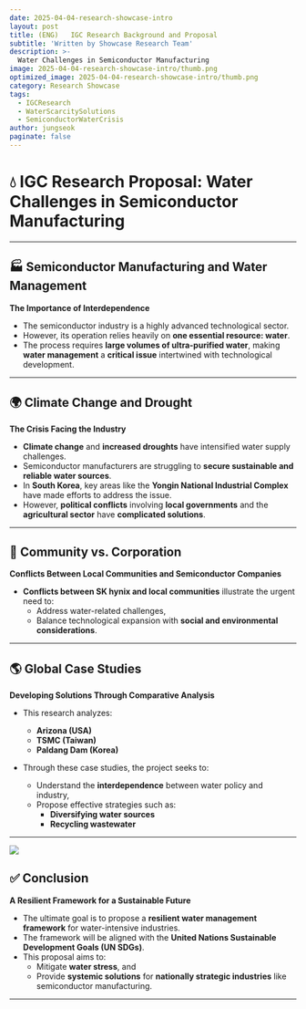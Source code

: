 ```yaml
---
date: 2025-04-04-research-showcase-intro
layout: post
title: (ENG)   IGC Research Background and Proposal
subtitle: 'Written by Showcase Research Team'
description: >-
  Water Challenges in Semiconductor Manufacturing
image: 2025-04-04-research-showcase-intro/thumb.png
optimized_image: 2025-04-04-research-showcase-intro/thumb.png
category: Research Showcase
tags:
  - IGCResearch
  - WaterScarcitySolutions
  - SemiconductorWaterCrisis
author: jungseok
paginate: false
---
```

# 💧 IGC Research Proposal: Water Challenges in Semiconductor Manufacturing

---

## 🏭 Semiconductor Manufacturing and Water Management  
**The Importance of Interdependence**

- The semiconductor industry is a highly advanced technological sector.
- However, its operation relies heavily on **one essential resource: water**.
- The process requires **large volumes of ultra-purified water**, making **water management** a **critical issue** intertwined with technological development.

---

## 🌍 Climate Change and Drought  
**The Crisis Facing the Industry**

- **Climate change** and **increased droughts** have intensified water supply challenges.
- Semiconductor manufacturers are struggling to **secure sustainable and reliable water sources**.
- In **South Korea**, key areas like the **Yongin National Industrial Complex** have made efforts to address the issue.
- However, **political conflicts** involving **local governments** and the **agricultural sector** have **complicated solutions**.

---

## 🤝 Community vs. Corporation  
**Conflicts Between Local Communities and Semiconductor Companies**

- **Conflicts between SK hynix and local communities** illustrate the urgent need to:
  - Address water-related challenges,
  - Balance technological expansion with **social and environmental considerations**.

---

## 🌎 Global Case Studies  
**Developing Solutions Through Comparative Analysis**

- This research analyzes:
  - **Arizona (USA)**
  - **TSMC (Taiwan)**
  - **Paldang Dam (Korea)**

- Through these case studies, the project seeks to:
  - Understand the **interdependence** between water policy and industry,
  - Propose effective strategies such as:
    - **Diversifying water sources**
    - **Recycling wastewater**

---

![]({{site.url}}/assets/img/2025-04-04-research-showcase-intro/member.png)

## ✅ Conclusion  
**A Resilient Framework for a Sustainable Future**

- The ultimate goal is to propose a **resilient water management framework** for water-intensive industries.
- The framework will be aligned with the **United Nations Sustainable Development Goals (UN SDGs)**.
- This proposal aims to:
  - Mitigate **water stress**, and
  - Provide **systemic solutions** for **nationally strategic industries** like semiconductor manufacturing.

---

